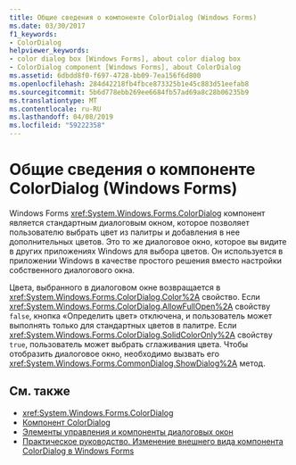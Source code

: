 ```yaml
---
title: Общие сведения о компоненте ColorDialog (Windows Forms)
ms.date: 03/30/2017
f1_keywords:
- ColorDialog
helpviewer_keywords:
- color dialog box [Windows Forms], about color dialog box
- ColorDialog component [Windows Forms], about ColorDialog
ms.assetid: 6dbdd8f0-f697-4728-bb09-7ea156f6d800
ms.openlocfilehash: 284d42218fb4fbce873325b1e45c883d51eefab8
ms.sourcegitcommit: 5b6d778ebb269ee6684fb57ad69a8c28b06235b9
ms.translationtype: MT
ms.contentlocale: ru-RU
ms.lasthandoff: 04/08/2019
ms.locfileid: "59222358"
---
```

# <a name="colordialog-component-overview-windows-forms"></a>Общие сведения о компоненте ColorDialog (Windows Forms)
Windows Forms <xref:System.Windows.Forms.ColorDialog> компонент является стандартным диалоговым окном, которое позволяет пользователю выбрать цвет из палитры и добавления в нее дополнительных цветов. Это то же диалоговое окно, которое вы видите в других приложениях Windows для выбора цветов. Он используется в приложении Windows в качестве простого решения вместо настройки собственного диалогового окна.  
  
 Цвета, выбранного в диалоговом окне возвращается в <xref:System.Windows.Forms.ColorDialog.Color%2A> свойство. Если <xref:System.Windows.Forms.ColorDialog.AllowFullOpen%2A> свойству `false`, кнопка «Определить цвет» отключена, и пользователь может выполнять только для стандартных цветов в палитре. Если <xref:System.Windows.Forms.ColorDialog.SolidColorOnly%2A> свойству `true`, пользователь может выбрать сглаживания цвета. Чтобы отобразить диалоговое окно, необходимо вызвать его <xref:System.Windows.Forms.CommonDialog.ShowDialog%2A> метод.  
  
## <a name="see-also"></a>См. также

- <xref:System.Windows.Forms.ColorDialog>
- [Компонент ColorDialog](colordialog-component-windows-forms.md)
- [Элементы управления и компоненты диалоговых окон](dialog-box-controls-and-components-windows-forms.md)
- [Практическое руководство. Изменение внешнего вида компонента ColorDialog в Windows Forms](how-to-change-the-appearance-of-the-windows-forms-colordialog-component.md)
